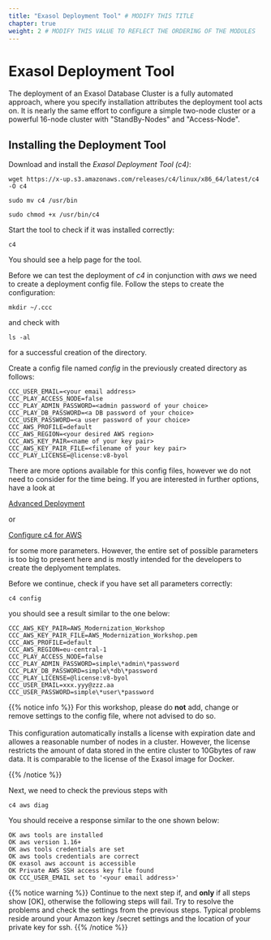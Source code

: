 ```yaml
---
title: "Exasol Deployment Tool" # MODIFY THIS TITLE
chapter: true
weight: 2 # MODIFY THIS VALUE TO REFLECT THE ORDERING OF THE MODULES
---
```


<!-- MORE SUBMODULES CAN BE ADDED TO DIVIDE UP THE SETUP INTO SMALLER SECTIONS -->
<!-- COPY AND PASTE THIS SUBMODULE FILE, RENAME, AND CHANGE THE CONTENTS AS NECESSARY -->

# Exasol Deployment Tool

The deployment of an Exasol Database Cluster is a fully automated approach, where you specify installation attributes the deployment tool acts on.
It is nearly the same effort to configure a simple two-node cluster or a powerful 16-node cluster with "StandBy-Nodes" and "Access-Node".



## Installing the Deployment Tool

Download and install the <i>Exasol Deployment Tool (c4)</i>:

	wget https://x-up.s3.amazonaws.com/releases/c4/linux/x86_64/latest/c4 -O c4

	sudo mv c4 /usr/bin
	
	sudo chmod +x /usr/bin/c4

Start the tool to check if it was installed correctly:

	c4

You should see a help page for the tool.


Before we can test the deployment of <i>c4</i> in conjunction with <i>aws</i> we need to create a deployment config file. Follow the steps
to create the configuration:

	mkdir ~/.ccc 

and check with 

	ls -al

for a successful creation of the directory.

Create a config file named <i>config</i> in the previously created directory as follows:

	CCC_USER_EMAIL=<your email address>
	CCC_PLAY_ACCESS_NODE=false
	CCC_PLAY_ADMIN_PASSWORD=<admin password of your choice>
	CCC_PLAY_DB_PASSWORD=<a DB password of your choice>
	CCC_USER_PASSWORD=<a user password of your choice>
	CCC_AWS_PROFILE=default
	CCC_AWS_REGION=<your desired AWS region>
	CCC_AWS_KEY_PAIR=<name of your key pair>
	CCC_AWS_KEY_PAIR_FILE=<filename of your key pair>
	CCC_PLAY_LICENSE=@license:v8-byol

There are more options available for this config files, however we do not need to consider for the time being. If you are interested
in further options, have a look at

[Advanced Deployment](https://docs.exasol.com/db/latest/administration/aws/installation/advanced_deployment.htm?Highlight=deploy%20aws)
	
or

[Configure c4 for AWS](https://docs.exasol.com/db/latest/administration/aws/c4/c4_configure.htm)
	
for some more parameters. However, the entire set of possible parameters is too big to present here and is mostly intended for
the developers to create the deplyoment templates.

Before we continue, check if you have set all parameters correctly:

	c4 config
	
you should see a result similar to the one below:

	CCC_AWS_KEY_PAIR=AWS_Modernization_Workshop
	CCC_AWS_KEY_PAIR_FILE=AWS_Modernization_Workshop.pem
	CCC_AWS_PROFILE=default
	CCC_AWS_REGION=eu-central-1
	CCC_PLAY_ACCESS_NODE=false
	CCC_PLAY_ADMIN_PASSWORD=simple\*admin\*password
	CCC_PLAY_DB_PASSWORD=simple\*db\*password
	CCC_PLAY_LICENSE=@license:v8-byol
	CCC_USER_EMAIL=xxx.yyy@zzz.aa
	CCC_USER_PASSWORD=simple\*user\*password

{{% notice info %}}	
For this workshop, please do <b>not</b> add, change or remove settings to the config file, where not advised to do so.
</br></br>
This configuration automatically installs a license with expiration date and allowes a reasonable number of nodes in a cluster. However, the license
restricts the amount of data stored in the entire cluster to 10Gbytes of raw data. It is comparable to the license of the Exasol image for Docker.

{{% /notice %}}




Next, we need to check the previous steps with

	c4 aws diag 
	
You should receive a response similar to the one shown below:

	OK aws tools are installed
	OK aws version 1.16+
	OK aws tools credentials are set
	OK aws tools credentials are correct
	OK exasol aws account is accessible
	OK Private AWS SSH access key file found
	OK CCC_USER_EMAIL set to '<your email address>'


<!-- ![Configuring the c4 Deployment Tool](/images/exasol/01_03_Configure_c4_aws.png) -->

{{% notice warning %}}
Continue to the next step if, and <b>only</b> if all steps show [OK], otherwise the following steps will fail. Try to resolve the problems and check the settings from the previous steps. Typical problems reside around your Amazon key /secret settings and the location of your private key for ssh.
{{% /notice %}}

